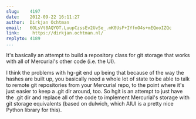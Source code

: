 ```yaml
---
slug:    4197
date:    2012-09-22 16:11:27
author:  Dirkjan Ochtman
email:   6OLsVt8AQYOT.LuupCzssEv2UvSe_.mK0UsF+IYfmO4s+mEQooIZQc
link:     https://dirkjan.ochtman.nl/
replyto: 4189
...
```


It's basically an attempt to build a repository class for git storage
that works with all of Mercurial's other code (i.e. the UI).

I think the problems with hg-git end up being that because of the way
the hashes are built up, you basically need a whole lot of state to be
able to talk to remote git repositories from your Mercurial repo, to
the point where it's just easier to keep a .git dir around, too. So
hgit is an attempt to just have the .git dir and replace all of the
code to implement Mercurial's storage with git storage equivalents
(based on dulwich, which AIUI is a pretty nice Python library for
this).
